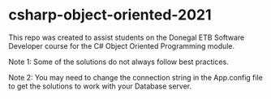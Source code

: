 # csharp-object-oriented-2021

This repo was created to assist students on the Donegal ETB Software Developer course for the C# Object Oriented Programming module.

Note 1: Some of the solutions do not always follow best practices.

Note 2: You may need to change the connection string in the App.config file to get the solutions to work with your Database server.
